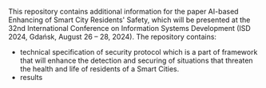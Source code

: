 This repository contains additional information for the paper AI-based Enhancing of Smart City Residents' Safety, which will be presented at the 32nd International Conference on Information Systems Development (ISD 2024, Gdańsk, August 26 – 28, 2024).
The repository contains:
- technical specification of security protocol which is a part of framework that will enhance the detection and securing of situations that threaten the health and life of residents of a Smart Cities.
- results
